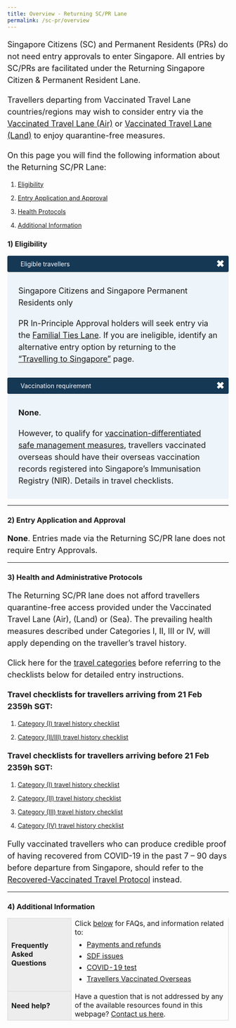 ```yaml
---
title: Overview - Returning SC/PR Lane
permalink: /sc-pr/overview
---
```


<p style="font-size:18px; margin-bottom:10px; line-height:1.5;">Singapore Citizens (SC) and Permanent Residents (PRs) do not need entry approvals to enter Singapore. All entries by SC/PRs are facilitated under the Returning Singapore Citizen & Permanent Resident Lane. </p>

<p style="font-size:18px; margin-bottom:10px; line-height:1.5;">Travellers departing from Vaccinated Travel Lane countries/regions may wish to consider entry via the <a href="/vtl/requirements-and-process" target="_blank">Vaccinated Travel Lane (Air)</a> or <a href="/vtl-land/overview" target="_blank">Vaccinated Travel Lane (Land)</a> to enjoy quarantine-free measures.</p>

<p style="font-size:18px; margin-bottom:10px; line-height:1.5;">On this page you will find the following information about the Returning SC/PR Lane:</p>

<ol style="margin-top:15px;">
	<li style="line-height:1.5;"><a href="#Eligibility">Eligibility</a></li>
	<li style="line-height:1.5; margin-top:10px;"><a href="#entry">Entry Application and Approval</a></li>
	<li style="line-height:1.5;margin-top:10px;"><a href="#protocols">Health Protocols</a></li>
	<li style="line-height:1.5;margin-top:10px;"><a href="#additional-info">Additional Information</a></li>
</ol>

<div id="Eligibility"></div>

### 1) Eligibility

<html>

<head>
<meta charset="utf-8">
<title>Test Accordion</title>

<style>

input {
    display: none;
}

label {
    display: block;    
    padding: 10px 30px;
    margin: 0 0 1px 0;
    cursor: pointer;
    background: #153855;
    border-radius: 3px;
    color: #FFF;
    transition: ease .5s;
	position: relative;
}

label:hover {
    background: #346f9e;
}

label::after {
	font-family: "Font Awesome 5 Free";
	content: '\271A';
	font-weight: bold;
	font-size: 22px;
	position: absolute;
	right: 10px;
	top: 6px;
}

input:checked + label::after {
	content: '\2716';
}

.content {
    background: #FFFFFF;
    padding: 10px 25px;
    margin: 0 0 1px 0;
    border-radius: 3px;
}

input + label + .content {
    display: none;
}
	
input + label + #scpr {
    display: block;
}
	
input:checked + label + #scpr {
    display: none;
}
	
input + label + #ltph {
    display: block;
}
	
input:checked + label + #ltph {
    display: none;
}	

input:checked + label + .content {
    display: block;
}
	
.test2::after {
	font-family: "Font Awesome 5 Free";
	content: '\2716';
	font-weight: bold;
	font-size: 22px;
	position: absolute;
	right: 10px;
	top: 6px;
}

.test1:checked + label::after {
	content: '\271A';
}

	
</style>
</head>
<body>
<input class="test1" type="checkbox" id="title6" />
<label class="test2" for="title6">Eligible travellers </label>

<div id="scpr" class="content" style="background-color:#edf4fa;">	
	<p style="line-height:1.5; font-size:18px; ">Singapore Citizens and Singapore Permanent Residents only</p>
		<p style="line-height:1.5; font-size:18px; margin-top:20px; ">PR In-Principle Approval holders will seek entry via the <a href="/scpr-familial-ties-lane/overview" target="_blank">Familial Ties Lane</a>. If you are ineligible, identify an alternative entry option by returning to the <a href="/arriving/overview" target="_blank">“Travelling to Singapore”</a> page.</p>
	</div>
	
<input class="test1" type="checkbox" id="title7"/>
<label class="test2" for="title7">Vaccination requirement </label>

<div id="ltph" class="content" style="background-color:#edf4fa;">
	<p style="line-height:1.5; font-size:18px; "><b>None</b>.</p>
	<p style="line-height:1.5; margin-top:20px; font-size:18px; ">However, to qualify for <a href="https://go.gov.sg/moh-smm" target="_blank">vaccination-differentiated safe management measures</a>, travellers vaccinated overseas should have their overseas vaccination records registered into Singapore’s Immunisation Registry (NIR). Details in travel checklists.</p>
	</div>
</body>
</html>

---

<div id="entry"></div>

### 2) Entry Application and Approval

<p style="font-size:18px; margin-bottom:10px; line-height:1.5;"><b>None</b>. Entries made via the Returning SC/PR lane does not require Entry Approvals.</p>

---

<div id="protocols"></div>

### 3) Health and Administrative Protocols

<p style="font-size:18px; margin-bottom:10px; line-height:1.5;">The Returning SC/PR lane does not afford travellers quarantine-free access provided under the Vaccinated Travel Lane (Air), (Land) or (Sea). The prevailing health measures described under Categories I, II, III or IV, will apply depending on the traveller’s travel history.</p>

<p style="font-size:18px; margin-bottom:10px; line-height:1.5;">Click here for the <a href="/shn-and-swab-summary" target="_blank">travel categories</a> before referring to the checklists below for detailed entry instructions.</p>

<p style="font-size:18px; margin-bottom:10px; line-height:1.5;"><b>Travel checklists for travellers arriving from 21 Feb 2359h SGT:</b></p>

<ol style="margin-top:15px;">
	<li style="line-height:1.5;"><a href="/travel-checklist/category-1">Category (I) travel history checklist </a></li>
	<li style="line-height:1.5; margin-top:10px;"><a href="/travel-checklist/category-2">Category (II/III) travel history checklist  </a></li>
</ol>

<p style="font-size:18px; margin-bottom:10px; line-height:1.5;"><b>Travel checklists for travellers arriving before 21 Feb 2359h SGT:</b></p>

<ol style="margin-top:15px;">
	<li style="line-height:1.5;"><a href="/travel-checklist/category-1">Category (I) travel history checklist </a></li>
	<li style="line-height:1.5; margin-top:10px;"><a href="/travel-checklist/category-2">Category (II) travel history checklist  </a></li>
	<li style="line-height:1.5; margin-top:10px;"><a href="/travel-checklist/category-3">Category (III) travel history checklist  </a></li>
	<li style="line-height:1.5; margin-top:10px;"><a href="/travel-checklist/category-4">Category (IV) travel history checklist  </a></li>
</ol>

<p style="font-size:18px; margin-bottom:10px; line-height:1.5;">Fully vaccinated travellers who can produce credible proof of having recovered from COVID-19 in the past 7 – 90 days before departure from Singapore, should refer to the <a href="/vaccinated-recovered" target="_blank">Recovered-Vaccinated Travel Protocol</a> instead.</p>

---

<div id="additional-info"></div>

### 4) Additional Information

<table>
<thead>
<tr>
<td style="font-size:16px;border-left:1px solid #D8D8D8;border-bottom:1px solid #D8D8D8; border-right:1px solid #D8D8D8;  border-top:1px solid #D8D8D8; background-color:#EDEDED;"><b>Frequently Asked Questions</b></td>
<td style="font-size:16px;border-right:1px solid #D8D8D8;">Click <a href="/health/faq">below</a> for FAQs, and information related to:
<ul style="margin-top:0px; list-style-type: disc;">
<li style="font-size:16px; margin-top:10px; margin-bottom:0px; line-height:1.0;"><a href="/health/faq#payments">Payments and refunds</a></li>
<li style="font-size:16px; margin-top:10px; margin-bottom:0px; line-height:1.0;"><a href="/health/faq#shnsdf">SDF issues</a></li>
<li style="font-size:16px; margin-top:10px; margin-bottom:0px; line-height:1.0;"><a href="/health/faq#pcrtest">COVID-19 test</a></li>
	<li style="font-size:16px; margin-top:10px; margin-bottom:0px; line-height:1.0;"><a href="/health/vtsg">Travellers Vaccinated Overseas</a></li>
</ul>
 </td>
</tr>
<tr>
<td style="font-size:16px;border-left:1px solid #D8D8D8;border-bottom:1px solid #D8D8D8; border-right:1px solid #D8D8D8; background-color:#EDEDED;"><b>Need help?</b></td>
<td style="font-size:16px;border-right:1px solid #D8D8D8; border-bottom:1px solid #D8D8D8;">Have a question that is not addressed by any of the available resources found in this webpage? <a href="https://go.gov.sg/sto-enquiry">Contact us here</a>.
 </td>
</tr>
</tbody>
</table>
